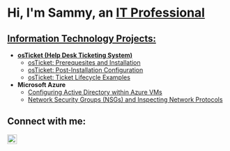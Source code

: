 <h1>Hi, I'm Sammy, an <a href="https://www.linkedin.com/in/sammy-cienfuegos-97438a261/"> IT Professional</h1>
  
  <h2> Information Technology Projects:</h2>
  
  - <b>osTicket (Help Desk Ticketing System)</b>
    - [osTicket: Prerequesites and Installation](https://github.com/samcienfuegos/osticket-prereqs)
    - [osTicket: Post-Installation Configuration](https://github.com/samcienfuegos/post-install-config)
    - [osTicket: Ticket Lifecycle Examples](https://github.com/samcienfuegos/ticket-lifecycle)
- <b>Microsoft Azure </b>
    - [Configuring Active Directory within Azure VMs](https://github.com/samcienfuegos/configure-ad)
    - [Network Security Groups (NSGs) and Inspecting Network Protocols](https://github.com/samcienfuegos/azure-network-protocol)
  
 <h2> Connect with me:</h2>
  
[<img align="left" alt="Sammy | LinkedIn" width="22px" src="https://cdn.jsdelivr.net/npm/simple-icons@v3/icons/linkedin.svg"/>][linkedin]

[linkedin]: https://www.linkedin.com/in/sammy-cienfuegos-97438a261/
